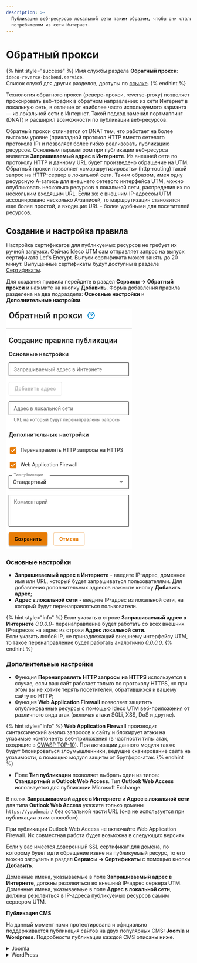 ```yaml
---
description: >-
  Публикация веб-ресурсов локальной сети таким образом, чтобы они стали доступны
  потребителям из сети Интернет.
---
```


# Обратный прокси

{% hint style="success" %}
Имя службы раздела **Обратный прокси**: `ideco-reverse-backend.service`. \
Список служб для других разделов, доступы по [ссылке](../server-management/terminal.md).
{% endhint %}

Технология обратного прокси (реверс-прокси, reverse-proxy) позволяет проксировать веб-трафик в обратном направлении: из сети Интернет в локальную сеть, в отличие от наиболее часто используемого варианта — из локальной сети в Интернет. Такой подход заменил портмаппинг (DNAT) и расширил возможности по публикации веб-ресурсов.

Обратный прокси отличается от DNAT тем, что работает на более высоком уровне (прикладной протокол HTTP вместо сетевого протокола IP) и позволяет более гибко реализовать публикацию ресурсов. Основным параметром при публикации веб-ресурса является **Запрашиваемый адрес в Интернете**. Из внешней сети по протоколу HTTP и данному URL будет произведено обращение на UTM. Обратный прокси позволяет «смаршрутизировать» (http-routing) такой запрос на HTTP-сервер в локальной сети. Таким образом, имея одну ресурсную A-запись для внешнего сетевого интерфейса UTM, можно опубликовать несколько ресурсов в локальной сети, распределив их по нескольким входящим URL. Если же с внешним IP-адресом UTM ассоциировано несколько A-записей, то маршрутизация становится еще более простой, а входящие URL - более удобными для посетителей ресурсов.

## Создание и настройка правила

Настройка сертификатов для публикуемых ресурсов не требует их ручной загрузки. Сейчас Ideco UTM сам отправляет запрос на выпуск сертификата Let's Encrypt. Выпуск сертификата может занять до 20 минут. Выпущенные сертификаты будут доступны в разделе [Сертификаты](certificates/).

Для создания правила перейдите в раздел **Сервисы -> Обратный прокси** и нажмите на кнопку **Добавить**. Форма добавления правила разделена на два подраздела: **Основные настройки** и **Дополнительные настройки**.

<img src="../../.gitbook/assets/reverse-proxy10.png" alt="" data-size="original">

### Основные настройки

* **Запрашиваемый адрес в Интернете** - введите IP-адрес, доменное имя или URL, который будет запрашиваться пользователями. Для добавления дополнительных адресов нажмите кнопку **Добавить адрес**;
* **Адрес в локальной сети** - введите IP-адрес из локальной сети, на который будут перенаправляться пользователи.

{% hint style="info" %}
Если указать в строке **Запрашиваемый адрес в Интернете** *0.0.0.0*- перенаправление будет работать со всех внешних IP-адресов на адрес из строки **Адрес локальной сети**. \
Если указать любой IP, не принадлежащий внешнему интерфейсу UTM, то такое перенаправление будет работать аналогично *0.0.0.0*.
{% endhint %} 

### Дополнительные настройки

* Функция **Перенаправлять HTTP запросы на HTTPS** используется в случае, если ваш сайт работает только по протоколу HTTPS, но при этом вы не хотите терять посетителей, обратившихся к вашему сайту по HTTP;
* Функция **Web Application Firewall** позволяет защитить опубликованные ресурсы с помощью Ideco UTM веб-приложения от различного вида атак (включая атаки SQLi, XSS, DoS и другие). 
  
{% hint style="info" %}
**Web Application Firewall** производит синтаксический анализ запросов к сайту и блокирует атаки на уязвимые компоненты веб-приложения (в частности типы атак, входящие в [OWASP TOP-10](https://owasp.org/www-project-top-ten/)). При активации данного модуля также будут блокироваться злоумышленники, ведущие сканирование сайта на уязвимости, с помощью модуля защиты от брутфорс-атак.
{% endhint %} 

* Поле **Тип публикации** позволяет выбрать один из типов: **Стандартный** и **Outlook Web Access**. Тип **Outlook Web Access** используется для публикации Microsoft Exchange.

В полях **Запрашиваемый адрес в Интернете** и **Адрес в локальной сети** для типа **Outlook Web Access** укажите только домены `https://youdomain/` без остальной части URL (она не используется при публикации этим способом).

При публикации Outlook Web Access не включайте Web Application Firewall. Их совместная работа будет возможна в следующих версиях.

Если у вас имеется доверенный SSL сертификат для домена, по которому будет идти обращение извне на публикуемый ресурс, то его можно загрузить в раздел **Сервисы -> Сертификаты** с помощью кнопки **Добавить**.

Доменные имена, указываемые в поле **Запрашиваемый адрес в Интернете**, должны резолвиться во внешний IP-адрес сервера UTM. Доменные имена, указываемые в поле **Адрес в локальной сети**, должны резолвиться в IP-адреса публикуемых ресурсов самим сервером UTM.

**Публикация CMS**

На данный момент нами протестирована и официально поддерживается публикация сайтов на двух популярных CMS: **Joomla** и **Wordpress**. Подробности публикации каждой CMS описаны ниже.

<details>

<summary>Joomla</summary>

Joomla в текущей реализации публикуется, если настроить перенаправление с внешнего домена на локальный домен без префикса:

* Ассоциировать с внешним адресом UTM дополнительное доменное имя специально для публикации Joomla: `joomla.mydomain.ru`;
* Настроить правило публикации `joomla.mydomain.ru` -> `joomla.local:port` (порт не обязателен).

</details>

<details>

<summary>WordPress</summary>

WordPress в текущей реализации публикуется только в конфигурации, когда в wordpress и в обратном прокси настроен один и тот же домен:

* Для домена компании добавить A-запись `wordpress.mydomain.ru`, указывающую на внешний IP-адрес UTM;
* На локальном сервере, в админ-панели wordpress должен быть настроен домен `wordpress.mydomain.ru` на стандартном порту HTTP;
* Добавить в обратный прокси правило публикации `wordpress.mydomain.ru` -> `wordpress.mydomain.ru`.

</details>